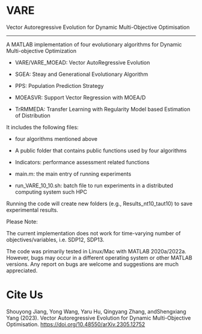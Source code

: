 # VARE
Vector Autoregressive Evolution for Dynamic Multi-Objective Optimisation

---------------------------------------
A MATLAB implementation of four evolutionary algorithms for Dynamic Multi-objective Optimization

- VARE/VARE_MOEAD: Vector AutoRegressive Evolution

- SGEA: Steay and Generational Evolutionary Algorithm

- PPS: Population Prediction Strategy

- MOEASVR: Support Vector Regression with MOEA/D

- TrRMMEDA: Transfer Learning with Regularity Model based Estimation of Distribution

It includes the following files:

- four algorithms mentioned above

- A public folder that contains public functions used by four algorithms

- Indicators: performance assessment related functions

- main.m: the main entry of running experiments

- run_VARE_10_10.sh: batch file to run experiments in a distributed computing system such HPC

Running the code will create new folders (e.g., Results_nt10_taut10) to save experimental results.

Please Note: 

The current implementation does not work for time-varying number of objectives/variables, i.e. SDP12, SDP13. 

The code was primarily tested in Linux/Mac with MATLAB 2020a/2022a. However, bugs may occur in a different operating system or other MATLAB versions. Any report on bugs are welcome and suggestions are much appreciated.

# Cite Us
Shouyong Jiang, Yong Wang, Yaru Hu, Qingyang Zhang, andShengxiang Yang (2023). Vector Autoregressive Evolution for Dynamic
Multi-Objective Optimisation.  https://doi.org/10.48550/arXiv.2305.12752

